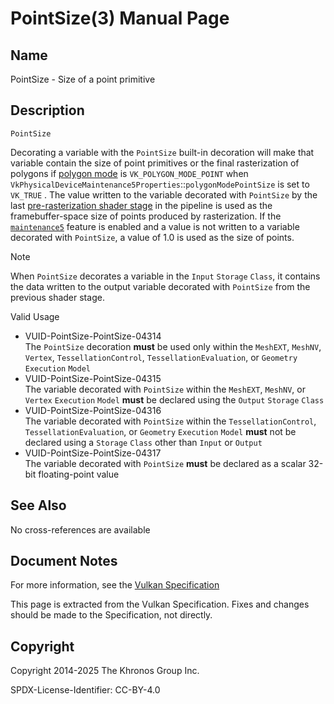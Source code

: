 # PointSize(3) Manual Page

## Name

PointSize - Size of a point primitive



## [](#_description)Description

`PointSize`

Decorating a variable with the `PointSize` built-in decoration will make that variable contain the size of point primitives or the final rasterization of polygons if [polygon mode](https://registry.khronos.org/vulkan/specs/latest/html/vkspec.html#primsrast-polygonmode) is `VK_POLYGON_MODE_POINT` when `VkPhysicalDeviceMaintenance5Properties`::`polygonModePointSize` is set to `VK_TRUE` . The value written to the variable decorated with `PointSize` by the last [pre-rasterization shader stage](https://registry.khronos.org/vulkan/specs/latest/html/vkspec.html#pipelines-graphics-subsets-pre-rasterization) in the pipeline is used as the framebuffer-space size of points produced by rasterization. If the [`maintenance5`](https://registry.khronos.org/vulkan/specs/latest/html/vkspec.html#features-maintenance5) feature is enabled and a value is not written to a variable decorated with `PointSize`, a value of 1.0 is used as the size of points.

Note

When `PointSize` decorates a variable in the `Input` `Storage` `Class`, it contains the data written to the output variable decorated with `PointSize` from the previous shader stage.

Valid Usage

- [](#VUID-PointSize-PointSize-04314)VUID-PointSize-PointSize-04314  
  The `PointSize` decoration **must** be used only within the `MeshEXT`, `MeshNV`, `Vertex`, `TessellationControl`, `TessellationEvaluation`, or `Geometry` `Execution` `Model`
- [](#VUID-PointSize-PointSize-04315)VUID-PointSize-PointSize-04315  
  The variable decorated with `PointSize` within the `MeshEXT`, `MeshNV`, or `Vertex` `Execution` `Model` **must** be declared using the `Output` `Storage` `Class`
- [](#VUID-PointSize-PointSize-04316)VUID-PointSize-PointSize-04316  
  The variable decorated with `PointSize` within the `TessellationControl`, `TessellationEvaluation`, or `Geometry` `Execution` `Model` **must** not be declared using a `Storage` `Class` other than `Input` or `Output`
- [](#VUID-PointSize-PointSize-04317)VUID-PointSize-PointSize-04317  
  The variable decorated with `PointSize` **must** be declared as a scalar 32-bit floating-point value

## [](#_see_also)See Also

No cross-references are available

## [](#_document_notes)Document Notes

For more information, see the [Vulkan Specification](https://registry.khronos.org/vulkan/specs/latest/html/vkspec.html#PointSize)

This page is extracted from the Vulkan Specification. Fixes and changes should be made to the Specification, not directly.

## [](#_copyright)Copyright

Copyright 2014-2025 The Khronos Group Inc.

SPDX-License-Identifier: CC-BY-4.0